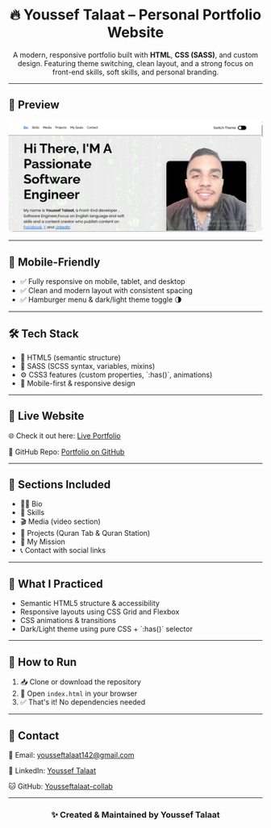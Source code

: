<h1 align="center">🔥 Youssef Talaat – Personal Portfolio Website</h1>

<p align="center">
A modern, responsive portfolio built with <strong>HTML</strong>, <strong>CSS (SASS)</strong>, and custom design. Featuring theme switching, clean layout, and a strong focus on front-end skills, soft skills, and personal branding. 
</p>

<hr>

<h2>📸 Preview</h2>
<div align="center">
  <img src="./screenshoot.png" width="600" alt="Youssef Talaat Portfolio Preview"/>
</div>

<hr>

<h2>📱 Mobile-Friendly</h2>
<ul>
  <li>✅ Fully responsive on mobile, tablet, and desktop</li>
  <li>✅ Clean and modern layout with consistent spacing</li>
  <li>✅ Hamburger menu & dark/light theme toggle 🌗</li>
</ul>

<hr>

<h2>🛠️ Tech Stack</h2>
<ul>
  <li>🧱 HTML5 (semantic structure)</li>
  <li>🎨 SASS (SCSS syntax, variables, mixins)</li>
  <li>⚙️ CSS3 features (custom properties, `:has()`, animations)</li>
  <li>📱 Mobile-first & responsive design</li>
</ul>

<hr>

<h2>🚀 Live Website</h2>

<p>🌐 Check it out here: <a href="https://yousseftalaat-collab.github.io/youssef-talaat-portfolio/" target="_blank">Live Portfolio</a></p>
<p>📂 GitHub Repo: <a href="https://github.com/Yousseftalaat-collab/youssef-talaat-portfolio" target="_blank">Portfolio on GitHub</a></p>

<hr>

<h2>📂 Sections Included</h2>
<ul>
  <li>👨‍💻 Bio</li>
  <li>🧠 Skills</li>
  <li>🎬 Media (video section)</li>
  <li>📂 Projects (Quran Tab & Quran Station)</li>
  <li>🎯 My Mission</li>
  <li>📞 Contact with social links</li>
</ul>

<hr>

<h2>🧠 What I Practiced</h2>
<ul>
  <li>Semantic HTML5 structure & accessibility</li>
  <li>Responsive layouts using CSS Grid and Flexbox</li>
  <li>CSS animations & transitions</li>
  <li>Dark/Light theme using pure CSS + `:has()` selector</li>
</ul>

<hr>

<h2>🧪 How to Run</h2>
<ol>
  <li>📥 Clone or download the repository</li>
  <li>📂 Open <code>index.html</code> in your browser</li>
  <li>✅ That's it! No dependencies needed</li>
</ol>

<hr>

<h2>💬 Contact</h2>

<p>📧 Email: <a href="mailto:yousseftalaat142@gmail.com">yousseftalaat142@gmail.com</a></p>
<p>🔗 LinkedIn: <a href="https://www.linkedin.com/in/youssef-talaat-1aa2671b3/">Youssef Talaat</a></p>
<p>🐱 GitHub: <a href="https://github.com/Yousseftalaat-collab">Yousseftalaat-collab</a></p>

---

<h3 align="center">✨ Created & Maintained by <strong>Youssef Talaat</strong></h3>


